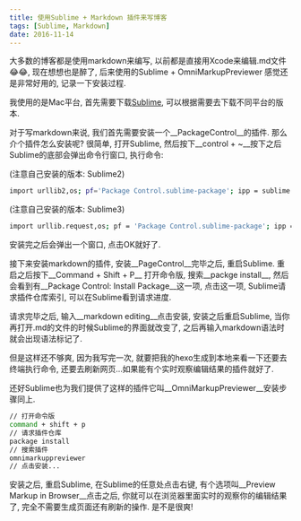 ```yaml
---
title: 使用Sublime + Markdown 插件来写博客
tags: [Sublime, Markdown]
date: 2016-11-14
---
```

大多数的博客都是使用markdown来编写, 以前都是直接用Xcode来编辑.md文件😂😂, 现在想想也是醉了, 后来使用的Sublime + OmniMarkupPreviewer 感觉还是非常好用的, 记录一下安装过程.

我使用的是Mac平台, 首先需要下载[Sublime](http://www.sublimetext.com/3), 可以根据需要去下载不同平台的版本.
<!--more-->

对于写markdown来说, 我们首先需要安装一个__PackageControl__的插件. 那么介个插件怎么安装呢? 很简单, 打开Sublime, 然后按下__control + ~__按下之后Sublime的底部会弹出命令行窗口, 执行命令:

(注意自己安装的版本: Sublime2)
```bash
import urllib2,os; pf='Package Control.sublime-package'; ipp = sublime.installed_packages_path(); os.makedirs( ipp ) if not os.path.exists(ipp) else None; urllib2.install_opener( urllib2.build_opener( urllib2.ProxyHandler( ))); open( os.path.join( ipp, pf), 'wb' ).write( urllib2.urlopen( 'http://sublime.wbond.net/' +pf.replace( ' ','%20' )).read()); print( 'Please restart Sublime Text to finish installation')
```

(注意自己安装的版本: Sublime3)
```bash
import urllib.request,os; pf = 'Package Control.sublime-package'; ipp = sublime.installed_packages_path(); urllib.request.install_opener( urllib.request.build_opener( urllib.request.ProxyHandler()) ); open(os.path.join(ipp, pf), 'wb').write(urllib.request.urlopen( 'http://sublime.wbond.net/' + pf.replace(' ','%20')).read())
```

安装完之后会弹出一个窗口, 点击OK就好了.

接下来安装markdown的插件, 安装__PageControl__完毕之后, 重启Sublime. 重启之后按下__Command + Shift + P__ 打开命令版, 搜索__packge install__, 然后会看到有__Package Control: Install Package__这一项, 点击这一项, Sublime请求插件仓库索引, 可以在Sublime看到请求进度. 

请求完毕之后, 输入__markdown editing__点击安装, 安装之后重启Sublime, 当你再打开.md的文件的时候Sublime的界面就改变了, 之后再输入markdown语法时就会出现语法标记了.

但是这样还不够爽, 因为我写完一次, 就要把我的hexo生成到本地来看一下还要去终端执行命令, 还要去刷新网页...如果能有个实时观察编辑结果的插件就好了.

还好Sublime也为我们提供了这样的插件它叫__OmniMarkupPreviewer__安装步骤同上. 
```bash
// 打开命令版
command + shift + p
// 请求插件仓库
package install
// 搜索插件
omnimarkuppreviewer
// 点击安装...
```

安装之后, 重启Sublime, 在Sublime的任意处点击右键, 有个选项叫__Preview Markup in Browser__点击之后, 你就可以在浏览器里面实时的观察你的编辑结果了, 完全不需要生成页面还有刷新的操作. 是不是很爽!


